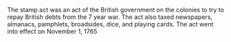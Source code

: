 The stamp act was an act of the British government on the colonies to try to repay British debts from the 7 year war. The act also taxed newspapers, almanacs, pamphlets, broadsides, dice, and playing cards. The act went into effect on November 1, 1765